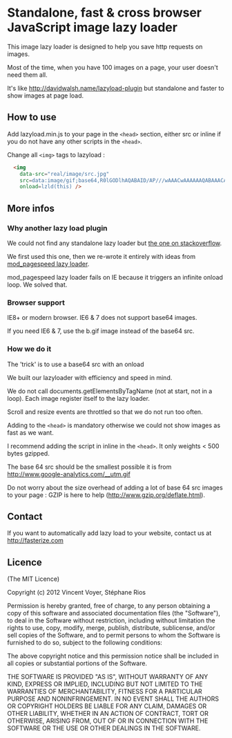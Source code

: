 # Standalone, fast & cross browser JavaScript image lazy loader

This image lazy loader is designed to help you save http requests on images.

Most of the time, when you have 100 images on a page, your user doesn't need them all.

It's like http://davidwalsh.name/lazyload-plugin but standalone and faster to
show images at page load.

## How to use

Add lazyload.min.js to your page in the `<head>` section, either src or inline if
you do not have any other scripts in the `<head>`.

Change all `<img>` tags to lazyload :

```html
  <img
    data-src="real/image/src.jpg"
    src=data:image/gif;base64,R0lGODlhAQABAID/AP///wAAACwAAAAAAQABAAACAkQBADs=
    onload=lzld(this) />
```

## More infos

### Why another lazy load plugin

We could not find any standalone lazy loader but [the one on stackoverflow](http://stackoverflow.com/questions/3228521/stand-alone-lazy-loading-images-no-framework-based).

We first used this one, then we re-wrote it entirely with ideas from [mod_pagespeed lazy loader](http://www.modpagespeed.com/lazyload_images.html?ModPagespeed=on&ModPagespeedFilters=lazyload_images).

mod_pagespeed lazy loader fails on IE because it triggers an infinite onload loop. We solved that.

### Browser support

IE8+ or modern browser. IE6 & 7 does not support base64 images.

If you need IE6 & 7, use the b.gif image instead of the base64 src.

### How we do it

The 'trick' is to use a base64 src with an onload

We built our lazyloader with efficiency and speed in mind.

We do not call documents.getElementsByTagName (not at start, not in a loop). Each image register itself to the
lazy loader.

Scroll and resize events are throttled so that we do not run too often.

Adding to the `<head>` is mandatory otherwise we could not show images as fast as we want.

I recommend adding the script in inline in the `<head>`. It only weights
< 500 bytes gzipped.

The base 64 src should be the smallest possible it is from http://www.google-analytics.com/__utm.gif

Do not worry about the size overhead of adding a lot of base 64 src images to your page :
 GZIP is here to help (http://www.gzip.org/deflate.html).

## Contact

If you want to automatically add lazy load to your website, contact us at http://fasterize.com

## Licence

(The MIT Licence)

Copyright (c) 2012 Vincent Voyer, Stéphane Rios

Permission is hereby granted, free of charge, to any person obtaining
a copy of this software and associated documentation files (the
"Software"), to deal in the Software without restriction, including
without limitation the rights to use, copy, modify, merge, publish,
distribute, sublicense, and/or sell copies of the Software, and to
permit persons to whom the Software is furnished to do so, subject to
the following conditions:

The above copyright notice and this permission notice shall be
included in all copies or substantial portions of the Software.

THE SOFTWARE IS PROVIDED "AS IS", WITHOUT WARRANTY OF ANY KIND,
EXPRESS OR IMPLIED, INCLUDING BUT NOT LIMITED TO THE WARRANTIES OF
MERCHANTABILITY, FITNESS FOR A PARTICULAR PURPOSE AND
NONINFRINGEMENT. IN NO EVENT SHALL THE AUTHORS OR COPYRIGHT HOLDERS BE
LIABLE FOR ANY CLAIM, DAMAGES OR OTHER LIABILITY, WHETHER IN AN ACTION
OF CONTRACT, TORT OR OTHERWISE, ARISING FROM, OUT OF OR IN CONNECTION
WITH THE SOFTWARE OR THE USE OR OTHER DEALINGS IN THE SOFTWARE.
